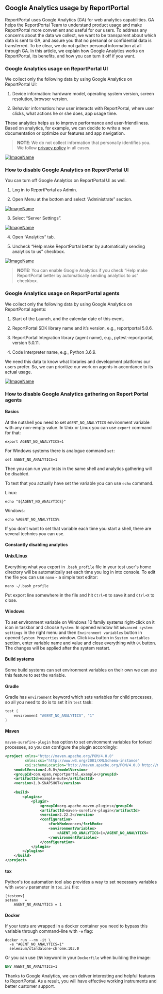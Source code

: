 ## Google Analytics usage by ReportPortal

ReportPortal uses Google Analytics (GA) for web analytics capabilities. GA helps the ReportPortal Team to understand product usage and make ReportPortal more convenient and useful for our users. To address any concerns about the data we collect, we want to be transparent about which data is sent to GA, and assure you that no personal or confidential data is transferred. To be clear, we do not gather personal information at all through GA. In this article, we explain how Google Analytics works on ReportPortal, its benefits, and how you can turn it off if you want.

### Google Analytics usage on ReportPortal UI

We collect only the following data by using Google Analytics on ReportPortal UI:

1) Device information: hardware model, operating system version, screen resolution, browser version.

2) Behavior information: how user interacts with ReportPortal, where user clicks, what actions he or she does, app usage time.

These analytics helps us to improve performance and user-friendliness. Based on analytics, for example, we can decide to write a new documentation or optimize our features and app navigation.

>**NOTE**: We do not collect information that personally identifies you. We follow [privacy policy](https://privacy.epam.com/core/interaction/showpolicy?type=CommonPrivacyPolicy) in all cases.

[ ![ImageName](Images/userGuide/GA-Guide/ga2.png) ](Images/userGuide/GA-Guide/ga2.png)

### How to disable Google Analytics on ReportPortal UI

You can turn off Google Analytics on ReportPortal UI as well.

1) Log in to ReportPortal as Admin.

2) Open Menu at the bottom and select “Administrate” section.

[ ![ImageName](Images/userGuide/GA-Guide/ga3.png) ](Images/userGuide/GA-Guide/ga3.png)

3) Select “Server Settings”.

[ ![ImageName](Images/userGuide/GA-Guide/ga4.png) ](Images/userGuide/GA-Guide/ga4.png)

4) Open “Analytics” tab.

5) Uncheck “Help make ReportPortal better by automatically sending analytics to us” checkbox.

[ ![ImageName](Images/userGuide/GA-Guide/ga5.png) ](Images/userGuide/GA-Guide/ga5.png)

>**NOTE:** You can enable Google Analytics if you check “Help make ReportPortal better by automatically sending analytics to us” checkbox.

### Google Analytics usage on ReportPortal agents

We collect only the following data by using Google Analytics on ReportPortal agents:

1) Start of the Launch, and the calendar date of this event.

2) ReportPortal SDK library name and it’s version, e.g., reportportal 5.0.6.

3) ReportPortal Integration library (agent name), e.g., pytest-reportportal, version 5.0.11.

4) Code Interpreter name, e.g., Python 3.6.9.

We need this data to know what libraries and development platforms our users prefer. So, we can prioritize our work on agents in accordance to its actual usage.

[ ![ImageName](Images/userGuide/GA-Guide/ga1.png) ](Images/userGuide/GA-Guide/ga1.png)

### How to disable Google Analytics gathering on Report Portal agents

#### Basics

At the nutshell you need to set `AGENT_NO_ANALYTICS` environment variable with any non-empty value. In Unix or Linux you
can use `export` command for that:
```shell
export AGENT_NO_ANALYTICS=1
```
For Windows systems there is analogue command `set`:
```shell
set AGENT_NO_ANALYTICS=1
```
Then you can run your tests in the same shell and analytics gathering will be disabled.

To test that you actually have set the variable you can use `echo` command.

Linux:
```shell
echo "${AGENT_NO_ANALYTICS}"
```
Windows:
```shell
echo %AGENT_NO_ANALYTICS%
```

If you don't want to set that variable each time you start a shell, there are several technics you can use.

#### Constantly disabling analytics

#### Unix/Linux

Everything what you export in `.bash_profile` file in your test user's home directory will be automatically set each
time you log in into console. To edit the file you can use `nano` - a simple text editor:
```shell
nano ~/.bash_profile
```
Put export line somewhere in the file and hit `Ctrl+O` to save it and `Ctrl+X` to close.

#### Windows
To set environment variable on Windows 10 family systems right-click on it icon in taskbar and choose `System`. In
opened window hit `Advanced system settings` in the right menu and then `Environment variables` button in opened
`System Properties` window. Click `New` button in `System variables` section, enter variable name and value and close
everything with `OK` button. The changes will be applied after the system restart.

#### Build systems

Some build systems can set environment variables on their own we can use this feature to set the variable.

#### Gradle

Gradle has `environment` keyword which sets variables for child processes, so all you need to do is to set it in `test`
task:
```groovy
test {
    environment "AGENT_NO_ANALYTICS", "1"
}
```

#### Maven

`maven-surefire-plugin` has option to set environment variables for forked processes, so you can configure the plugin
accordingly:
```xml
<project xmlns="http://maven.apache.org/POM/4.0.0"
         xmlns:xsi="http://www.w3.org/2001/XMLSchema-instance"
         xsi:schemaLocation="http://maven.apache.org/POM/4.0.0 http://maven.apache.org/xsd/maven-4.0.0.xsd">
    <modelVersion>4.0.0</modelVersion>
    <groupId>com.epam.reportportal.example</groupId>
    <artifactId>example-mute</artifactId>
    <version>1.0-SNAPSHOT</version>
    
    <build>
        <plugins>
            <plugin>
                <groupId>org.apache.maven.plugins</groupId>
                <artifactId>maven-surefire-plugin</artifactId>
                <version>2.22.2</version>
                <configuration>
                    <forkMode>once</forkMode>
                    <environmentVariables>
                        <AGENT_NO_ANALYTICS>1</AGENT_NO_ANALYTICS>
                    </environmentVariables>
                </configuration>
            </plugin>
        </plugins>
    </build>
</project>
```

#### tox
Python's tox automation tool also provides a way to set necessary variables with `setenv` parameter in `tox.ini` file:
```text
[testenv]
setenv   =
    AGENT_NO_ANALYTICS = 1
```

#### Docker
If your tests are wrapped in a docker container you need to bypass this variable through command-line with `-e` flag:
```shell
docker run --rm -it \
  -e "AGENT_NO_ANALYTICS=1"
  selenium/standalone-chrome:103.0
```
Or you can use `ENV` keyword in your `Dockerfile` when building the image:
```dockerfile
ENV AGENT_NO_ANALYTICS=1
``` 
Thanks to Google Analytics, we can deliver interesting and helpful features to ReportPortal. As a result, you will have effective working instruments and better customer support.